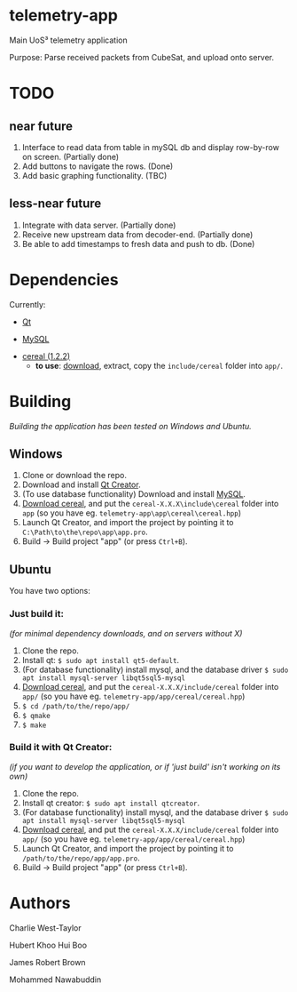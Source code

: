 ﻿# telemetry-app

Main UoS³ telemetry application

Purpose: Parse received packets from CubeSat, and upload onto server.

# TODO

## near future

1. Interface to read data from table in mySQL db and display row-by-row on screen. (Partially done)
2. Add buttons to navigate the rows. (Done)
3. Add basic graphing functionality. (TBC)

## less-near future

1. Integrate with data server. (Partially done)
2. Receive new upstream data from decoder-end. (Partially done)
3. Be able to add timestamps to fresh data and push to db. (Done)

# Dependencies

Currently:

+ [Qt](https://www.qt.io)
* [MySQL](https://www.mysql.com/)
+ [cereal (1.2.2)](https://uscilab.github.io/cereal)
	+ **to use**: [download](https://github.com/USCiLab/cereal/releases/tag/v1.2.2), extract, copy the `include/cereal` folder into `app/`.

# Building

*Building the application has been tested on Windows and Ubuntu.*

## Windows

1. Clone or download the repo.
2. Download and install [Qt Creator](https://www.qt.io/).
3. (To use database functionality) Download and install [MySQL](https://www.mysql.com/).
4. [Download cereal](https:\\uscilab.github.io\cereal), and put the `cereal-X.X.X\include\cereal` folder into `app` (so you have eg. `telemetry-app\app\cereal\cereal.hpp`)
5. Launch Qt Creator, and import the project by pointing it to `C:\Path\to\the\repo\app\app.pro`.
6. Build -> Build project "app" (or press `Ctrl+B`).

## Ubuntu

You have two options:

### Just build it:

*(for minimal dependency downloads, and on servers without X)*

1. Clone the repo.
2. Install qt: `$ sudo apt install qt5-default`.
3. (For database functionality) install mysql, and the database driver `$ sudo apt install mysql-server libqt5sql5-mysql`
4. [Download cereal](https://uscilab.github.io/cereal), and put the `cereal-X.X.X/include/cereal` folder into `app/` (so you have eg. `telemetry-app/app/cereal/cereal.hpp`)
5. `$ cd /path/to/the/repo/app/`
6. `$ qmake`
7. `$ make`

### Build it with Qt Creator:

*(if you want to develop the application, or if 'just build' isn't working on its own)*

1. Clone the repo.
2. Install qt creator: `$ sudo apt install qtcreator`.
3. (For database functionality) install mysql, and the database driver `$ sudo apt install mysql-server libqt5sql5-mysql`
4. [Download cereal](https://uscilab.github.io/cereal), and put the `cereal-X.X.X/include/cereal` folder into `app/` (so you have eg. `telemetry-app/app/cereal/cereal.hpp`)
5. Launch Qt Creator, and import the project by pointing it to `/path/to/the/repo/app/app.pro`.
6. Build -> Build project "app" (or press `Ctrl+B`).

# Authors

Charlie West-Taylor

Hubert Khoo Hui Boo

James Robert Brown

Mohammed Nawabuddin